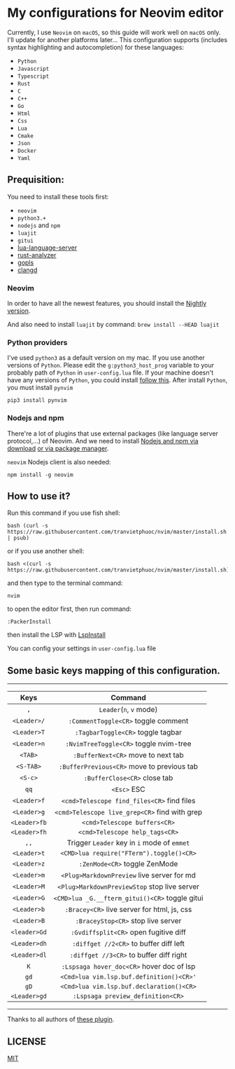 # My configurations for Neovim editor

Currently, I use `Neovim` on `macOS`, so this guide will work well on `macOS` only. I'll update for another platforms later...
This configuration supports (includes syntax highlighting and autocompletion) for these languages:

- `Python`
- `Javascript`
- `Typescript`
- `Rust`
- `C`
- `C++`
- `Go`
- `Html`
- `Css`
- `Lua`
- `Cmake`
- `Json`
- `Docker`
- `Yaml`

## Prequisition:

You need to install these tools first:

- `neovim`
- `python3.+`
- `nodejs` and `npm`
- `luajit`
- `gitui`
- [lua-language-server](<https://github.com/sumneko/lua-language-server/wiki/Build-and-Run-(Standalone)>)
- [rust-analyzer](https://rust-analyzer.github.io/manual.html#rust-analyzer-language-server-binary)
- [gopls](https://github.com/golang/tools/blob/master/gopls/doc/vim.md)
- [clangd](https://clangd.llvm.org/installation.html)

### Neovim

In order to have all the newest features, you should install the [Nightly version](https://github.com/neovim/neovim/wiki/Installing-Neovim).

And also need to install `luajit` by command: `brew install --HEAD luajit`

### Python providers

I've used `python3` as a default version on my mac. If you use another versions of `Python`.
Please edit the `g:python3_host_prog` variable to your probably path of `Python` in `user-config.lua` file.
If your machine doesn't have any versions of `Python`, you could install [follow this](https://www.python.org/).
After install `Python`, you must install `pynvim`

```
pip3 install pynvim
```

### Nodejs and npm

There're a lot of plugins that use external packages (like language server protocol,...) of Neovim. And we need to install [Nodejs and npm via download](https://nodejs.org/en/download/)
[or via package manager](https://nodejs.org/en/download/package-manager/).

`neovim` Nodejs client is also needed:

```
npm install -g neovim
```

## How to use it?

Run this command if you use fish shell:

```
bash (curl -s https://raw.githubusercontent.com/tranvietphuoc/nvim/master/install.sh | psub)
```

or if you use another shell:

```
bash <(curl -s https://raw.githubusercontent.com/tranvietphuoc/nvim/master/install.sh)
```

and then type to the terminal command:

```
nvim
```

to open the editor first, then run command:

```
:PackerInstall

```

then install the LSP with [LspInstall](https://github.com/kabouzeid/nvim-lspinstall)


You can config your settings in `user-config.lua` file


## Some basic keys mapping of this configuration.

---

|     Keys     |                   Command                    |
| :----------: | :------------------------------------------: |
|     `,`      |           `Leader`(`n`, `v` mode)            |
| `<Leader>/`  |           `:CommentToggle<CR>` toggle comment|
| `<Leader>T`  |             `:TagbarToggle<CR>` toggle tagbar|
| `<Leader>n`  |        `:NvimTreeToggle<CR>` toggle nvim-tree|
|   `<TAB>`    |            `:BufferNext<CR>` move to next tab|
|  `<S-TAB>`   |    `:BufferPrevious<CR>` move to previous tab|
|   `<S-c>`    |                  `:BufferClose<CR>` close tab|
|     `qq`     |                   `<Esc>` ESC                |
| `<Leader>f`  |    `<cmd>Telescope find_files<CR>` find files|
| `<Leader>g`  | `<cmd>Telescope live_grep<CR>` find with grep|
| `<Leader>fb` |         `<cmd>Telescope buffers<CR>`         |
| `<Leader>fh` |        `<cmd>Telescope help_tags<CR>`        |
|     `,,`     | Trigger `Leader` key in `i` mode of `emmet`  |
| `<Leader>t`  |  `<CMD>lua require("FTerm").toggle()<CR>`    |
| `<Leader>z`  |            `:ZenMode<CR>` toggle ZenMode     |
| `<Leader>m`  |  `<Plug>MarkdownPreview` live server for md  |
| `<Leader>M`  | `<Plug>MarkdownPreviewStop` stop live server |
| `<Leader>G`  |`<CMD>lua _G.__fterm_gitui()<CR>` toggle gitui|
| `<Leader>b`  | `:Bracey<CR>` live server for html, js, css  |
| `<Leader>B`  |      `:BraceyStop<CR>` stop live server      |
| `<leader>Gd` | `:Gvdiffsplit<CR>` open fugitive diff        |
| `<Leader>dh` | `:diffget //2<CR>` to buffer diff left       |
| `<Leader>dl` | `:diffget //3<CR>` to buffer diff right      |
| `K`          | `:Lspsaga hover_doc<CR>` hover doc of lsp    |
| `gd`         | `<Cmd>lua vim.lsp.buf.definition()<CR>'`     |
| `gD`         | `<Cmd>lua vim.lsp.buf.declaration()<CR>`     |
| `<Leader>gd` | `:Lspsaga preview_definition<CR>`            |

---


Thanks to all authors of [these plugin](./lua/plugins.lua).


## LICENSE

[MIT](./LICENSE)

